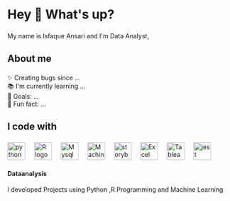 <h1 align="left">Hey 👋 What's up?</h1>

###

<p align="left">My name is Isfaque Ansari and I'm Data Analyst,</p>

###

<h2 align="left">About me</h2>

###

<p align="left">✨ Creating bugs since ...<br>📚 I'm currently learning ...<br>🎯 Goals: ...<br>🎲 Fun fact: ...</p>

###

<h2 align="left">I code with</h2>

###

<div align="left">
  <img src="https://upload.wikimedia.org/wikipedia/commons/thumb/c/c3/Python-logo-notext.svg/1869px-Python-logo-notext.svg.png" height="40" alt="python logo"  />
  <img width="12" />
  <img src=https://www.google.com/url?sa=i&url="https%3A%2F%2Fen.m.wikipedia.org%2Fwiki%2FFile%3AR_logo.svg&psig=AOvVaw2uF_1cyiYa4PqVjNu0FknU&ust=1703049857602000&source=images&cd=vfe&ved=0CBIQjRxqFwoTCOjqyqDhmoMDFQAAAAAdAAAAABAE" height="40" alt="R logo"  />
  <img width="12" />
  <img src="https://cdn.jsdelivr.net/gh/devicons/devicon/icons/react/Mysql-original.svg" height="40" alt="Mysql logo"  />
  <img width="12" />
  <img src="https://cdn.jsdelivr.net/gh/devicons/devicon/icons/nextjs/Machine Learnng-original.svg" height="40" alt="Machine Learning logo"  />
  <img width="12" />
  <img src="https://cdn.jsdelivr.net/gh/devicons/devicon/icons/storybook/storybook-original.svg" height="40" alt="storybook logo"  />
  <img width="12" />
  <img src="https://cdn.jsdelivr.net/gh/devicons/devicon/icons/nodejs/Microsoft Excel-original.svg" height="40" alt="Excel logo"  />
  <img width="12" />
  <img src="https://cdn.jsdelivr.net/gh/devicons/devicon/icons/nestjs/Tableau-plain.svg" height="40" alt="Tableau logo"  />
  <img width="12" />
  <img src="https://cdn.jsdelivr.net/gh/devicons/devicon/icons/jest/jest-plain.svg" height="40" alt="jest logo"  />
</div>

#### Dataanalysis
I developed Projects using Python ,R Programming and Machine Learning

